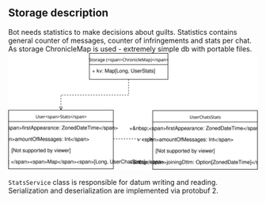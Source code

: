 ## Storage description
Bot needs statistics to make decisions about guilts. Statistics contains general counter of messages, counter of infringements and stats per chat. As storage ChronicleMap is used - extremely simple db with portable files.
![storage schema](docs/silencer_storage.svg?sanitize=true)

`StatsService` class is responsible for datum writing and reading. Serialization and deserialization are implemented via protobuf 2.
